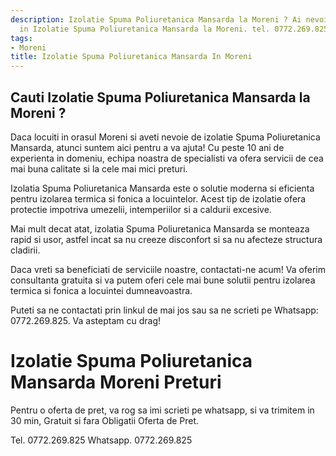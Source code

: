 ```yaml
---
description: Izolatie Spuma Poliuretanica Mansarda la Moreni ? Ai nevoie de un profesionist
  in Izolatie Spuma Poliuretanica Mansarda la Moreni. tel. 0772.269.825
tags:
- Moreni
title: Izolatie Spuma Poliuretanica Mansarda In Moreni
---
```



## Cauti Izolatie Spuma Poliuretanica Mansarda la Moreni ?

Daca locuiti in orasul Moreni si aveti nevoie de izolatie Spuma Poliuretanica Mansarda, atunci suntem aici pentru a va ajuta! 
Cu peste 10 ani de experienta in domeniu, echipa noastra de specialisti va ofera servicii de cea mai buna calitate si la cele mai mici preturi. 

Izolatia Spuma Poliuretanica Mansarda este o solutie moderna si eficienta pentru izolarea termica si fonica a locuintelor. Acest tip de izolatie ofera protectie impotriva umezelii, intemperiilor si a caldurii excesive.

Mai mult decat atat, izolatia Spuma Poliuretanica Mansarda se monteaza rapid si usor, astfel incat sa nu creeze disconfort si sa nu afecteze structura cladirii. 

Daca vreti sa beneficiati de serviciile noastre, contactati-ne acum! Va oferim consultanta gratuita si va putem oferi cele mai bune solutii pentru izolarea termica si fonica a locuintei dumneavoastra. 

Puteti sa ne contactati prin linkul de mai jos sau sa ne scrieti pe Whatsapp: 0772.269.825. 
Va asteptam cu drag!

# Izolatie Spuma Poliuretanica Mansarda Moreni Preturi
Pentru o oferta de pret, va rog sa imi scrieti pe whatsapp, si va trimitem in 30 min, Gratuit si fara Obligatii Oferta de Pret.

Tel. 0772.269.825
Whatsapp. 0772.269.825